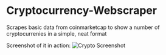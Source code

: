 # Cryptocurrency-Webscraper
Scrapes basic data from coinmarketcap to show a number of cryptocurrenies in a simple, neat format

Screenshot of it in action:
![Crypto Screenshot](https://imgur.com/X9bIVkN)
